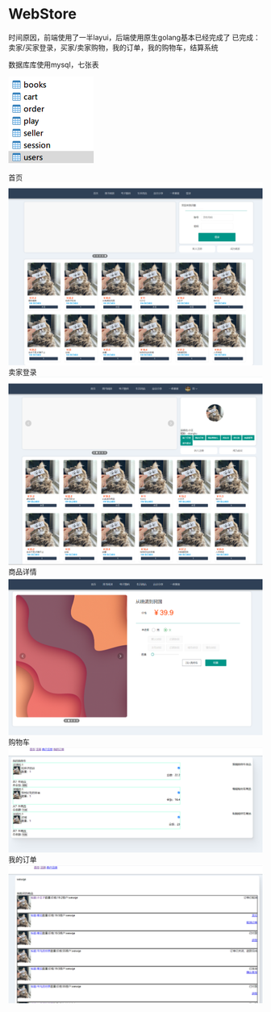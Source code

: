 # WebStore
时间原因，前端使用了一半layui，后端使用原生golang基本已经完成了
已完成：卖家/买家登录，买家/卖家购物，我的订单，我的购物车，结算系统



数据库库使用mysql，七张表

![img_4.png](img_4.png)



首页
![img_1.png](img_1.png)
卖家登录
![img_2.png](img_2.png)
商品详情
![img_3.png](img_3.png)
购物车
![img_6.png](img_6.png)
我的订单
![img_7.png](img_7.png)
